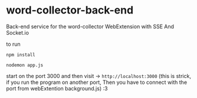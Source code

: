 # word-collector-back-end
Back-end service for the word-collector WebExtension with SSE And Socket.io


to run

`npm install`

`nodemon app.js`


start on the port 3000 and then visit -> 
`http://localhost:3000` (this is strick, if you run the program on another port, Then you have to connect with the port from webExtention background.js) :3
